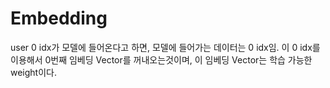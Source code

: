 # Embedding
user 0 idx가 모델에 들어온다고 하면,
모델에 들어가는 데이터는 0 idx임.
이 0 idx를 이용해서 0번째 임베딩 Vector를 꺼내오는것이며, 이 임베딩 Vector는 학습 가능한 weight이다.